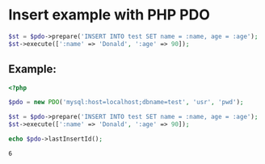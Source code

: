 # Insert example with PHP PDO

```php
$st = $pdo->prepare('INSERT INTO test SET name = :name, age = :age');
$st->execute([':name' => 'Donald', ':age' => 90]);
```


## Example: 
```php
<?php

$pdo = new PDO('mysql:host=localhost;dbname=test', 'usr', 'pwd');

$st = $pdo->prepare('INSERT INTO test SET name = :name, age = :age');
$st->execute([':name' => 'Donald', ':age' => 90]);

echo $pdo->lastInsertId();
```
```
6
```

